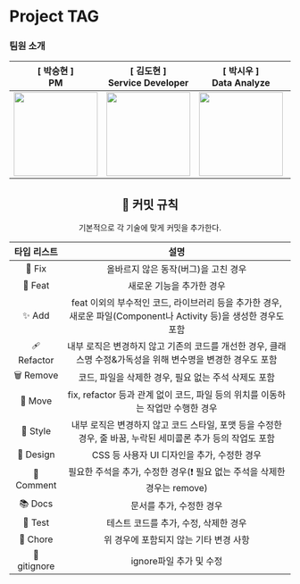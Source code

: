 # Project TAG

### 팀원 소개
<div align="center">

|[ 박승현 ]<br/>PM<br/>|[ 김도현 ]<br/>Service Developer<br/> | [ 박시우 ]<br/>Data Analyze<br/>| [ 이주영 ]<br/>RAG Developer<br/>| [ 박지혜 ]<br/>AI Developer<br/>
| :----------------------------------------------------------: | :---------------------------------------------: | :------: | :-------------------------------------------------: | :------: |
|<img src = "https://github.com/user-attachments/assets/a714954b-46da-4902-b52f-8a1374a7b8c9" width="150"> | <img src = "https://github.com/user-attachments/assets/674c678a-57b1-49a0-8bc1-10860df25a67" width="150"> | <img src = "https://github.com/user-attachments/assets/d1927bce-2d7d-4426-8529-26f69566308b" width="150">  | <img src = "https://github.com/user-attachments/assets/8ad8cf49-13d7-4033-8134-2a9a53f63b64" width="150"> | <img src = "https://github.com/user-attachments/assets/cd75e1e6-9ad0-4b8d-b3fc-18f686eda4d2" width="150">

## 📎 커밋 규칙

기본적으로 각 기술에 맞게 커밋을 추가한다.

|**타입 리스트**|**설명**|
|:---:|:---:|
|🐞 Fix|올바르지 않은 동작(버그)을 고친 경우|
|🌊 Feat|새로운 기능을 추가한 경우|
|✨ Add|feat 이외의 부수적인 코드, 라이브러리 등을 추가한 경우, 새로운 파일(Component나 Activity 등)을 생성한 경우도 포함|
|🩹 Refactor|내부 로직은 변경하지 않고 기존의 코드를 개선한 경우, 클래스명 수정&가독성을 위해 변수명을 변경한 경우도 포함|
|🗑️ Remove|코드, 파일을 삭제한 경우, 필요 없는 주석 삭제도 포함|
|🚚 Move|fix, refactor 등과 관계 없이 코드, 파일 등의 위치를 이동하는 작업만 수행한 경우|
|🎨 Style|내부 로직은 변경하지 않고 코드 스타일, 포맷 등을 수정한 경우, 줄 바꿈, 누락된 세미콜론 추가 등의 작업도 포함|
|💄 Design|CSS 등 사용자 UI 디자인을 추가, 수정한 경우|
|📝 Comment|필요한 주석을 추가, 수정한 경우(❗ 필요 없는 주석을 삭제한 경우는 remove)|
|📚 Docs|문서를 추가, 수정한 경우|
|🔧 Test|테스트 코드를 추가, 수정, 삭제한 경우|
|🎸 Chore|위 경우에 포함되지 않는 기타 변경 사항|
|🙈 gitignore|ignore파일 추가 및 수정|